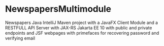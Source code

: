 # NewspapersMultimodule

Newspapers Java IntelliJ Maven project with a JavaFX Client Module and a RESTFULL API Server with JAX-RS Jakarta EE 10
with public and private endpoints and JSF webpages with primefaces for recovering password and verifying email 
